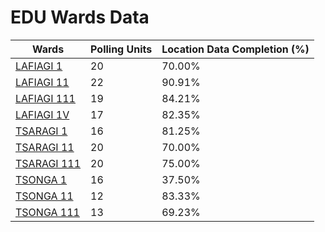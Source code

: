 
# EDU Wards Data

| Wards | Polling Units | Location Data Completion (%) |
| ---- | ----- | ------- |
| [LAFIAGI 1](./wards/5682-lafiagi-1) | 20 | 70.00% |
| [LAFIAGI 11](./wards/5683-lafiagi-11) | 22 | 90.91% |
| [LAFIAGI 111](./wards/5684-lafiagi-111) | 19 | 84.21% |
| [LAFIAGI 1V](./wards/5685-lafiagi-1v) | 17 | 82.35% |
| [TSARAGI 1](./wards/5686-tsaragi-1) | 16 | 81.25% |
| [TSARAGI 11](./wards/5687-tsaragi-11) | 20 | 70.00% |
| [TSARAGI 111](./wards/5688-tsaragi-111) | 20 | 75.00% |
| [TSONGA 1](./wards/5689-tsonga-1) | 16 | 37.50% |
| [TSONGA 11](./wards/5690-tsonga-11) | 12 | 83.33% |
| [TSONGA 111](./wards/5691-tsonga-111) | 13 | 69.23% |




